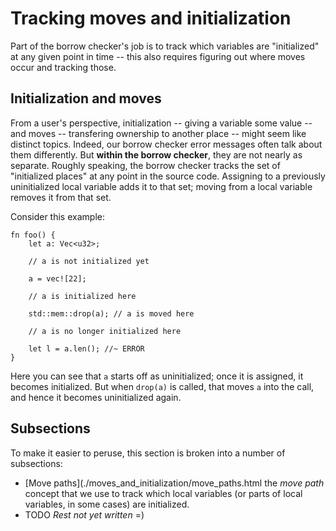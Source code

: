 # Tracking moves and initialization

Part of the borrow checker's job is to track which variables are
"initialized" at any given point in time -- this also requires
figuring out where moves occur and tracking those.

## Initialization and moves

From a user's perspective, initialization -- giving a variable some
value -- and moves -- transfering ownership to another place -- might
seem like distinct topics. Indeed, our borrow checker error messages
often talk about them differently. But **within the borrow checker**,
they are not nearly as separate. Roughly speaking, the borrow checker
tracks the set of "initialized places" at any point in the source
code. Assigning to a previously uninitialized local variable adds it
to that set; moving from a local variable removes it from that set.

Consider this example:

```rust,ignore
fn foo() {
    let a: Vec<u32>;
    
    // a is not initialized yet
    
    a = vec![22];
    
    // a is initialized here
    
    std::mem::drop(a); // a is moved here
    
    // a is no longer initialized here

    let l = a.len(); //~ ERROR
}
```

Here you can see that `a` starts off as uninitialized; once it is
assigned, it becomes initialized. But when `drop(a)` is called, that
moves `a` into the call, and hence it becomes uninitialized again.

## Subsections

To make it easier to peruse, this section is broken into a number of
subsections:

- [Move paths](./moves_and_initialization/move_paths.html the
  *move path* concept that we use to track which local variables (or parts of
  local variables, in some cases) are initialized.
- TODO *Rest not yet written* =)
